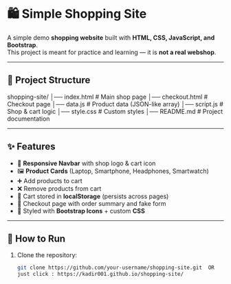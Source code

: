 # 🛍️ Simple Shopping Site

A simple demo **shopping website** built with **HTML, CSS, JavaScript, and Bootstrap**.  
This project is meant for practice and learning — it is **not a real webshop**.

---

## 📂 Project Structure
shopping-site/
│── index.html # Main shop page
│── checkout.html # Checkout page
│── data.js # Product data (JSON-like array)
│── script.js # Shop & cart logic
│── style.css # Custom styles
│── README.md # Project documentation


---

## ✨ Features
- 📱 **Responsive Navbar** with shop logo & cart icon  
- 🖼️ **Product Cards** (Laptop, Smartphone, Headphones, Smartwatch)  
- ➕ Add products to cart  
- ❌ Remove products from cart  
- 💾 Cart stored in **localStorage** (persists across pages)  
- 🛒 Checkout page with order summary and fake form  
- 🎨 Styled with **Bootstrap Icons** + custom **CSS**

---

## 🚀 How to Run
1. Clone the repository:
   ```bash
   git clone https://github.com/your-username/shopping-site.git  OR
   just click : https://kadir001.github.io/shopping-site/ 
